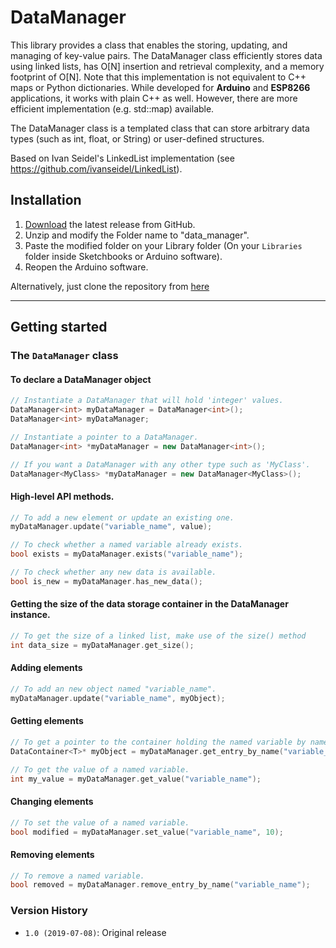 # DataManager

This library provides a class that enables the storing, updating, and managing of key-value pairs. The DataManager class efficiently stores data using linked lists, has O[N] insertion and retrieval complexity, and a memory footprint of O[N]. Note that this implementation is not equivalent to C++ maps or Python dictionaries. While developed for **Arduino** and **ESP8266** applications, it works with plain C++ as well. However, there are more efficient implementation (e.g. std::map) available.

The DataManager class is a templated class that can store arbitrary data types (such as int, float, or String) or user-defined structures.

Based on Ivan Seidel's LinkedList implementation (see https://github.com/ivanseidel/LinkedList).

## Installation

1. [Download](https://github.com/dpickem/Arduino_DataManager/archive/master.zip) the latest release from GitHub.
2. Unzip and modify the Folder name to "data\_manager".
3. Paste the modified folder on your Library folder (On your `Libraries` folder inside Sketchbooks or Arduino software).
4. Reopen the Arduino software.

Alternatively, just clone the repository from [here](https://github.com/dpickem/Arduino_DataManager.git)

-------------------------

## Getting started

### The `DataManager` class

#### To declare a DataManager object
```c++
// Instantiate a DataManager that will hold 'integer' values.
DataManager<int> myDataManager = DataManager<int>();
DataManager<int> myDataManager;

// Instantiate a pointer to a DataManager.
DataManager<int> *myDataManager = new DataManager<int>();

// If you want a DataManager with any other type such as 'MyClass'.
DataManager<MyClass> *myDataManager = new DataManager<MyClass>();
```

#### High-level API methods.
```c++
// To add a new element or update an existing one.
myDataManager.update("variable_name", value);

// To check whether a named variable already exists.
bool exists = myDataManager.exists("variable_name");

// To check whether any new data is available.
bool is_new = myDataManager.has_new_data();
```

#### Getting the size of the data storage container in the DataManager instance.
```c++
// To get the size of a linked list, make use of the size() method
int data_size = myDataManager.get_size();
```

#### Adding elements

```c++
// To add an new object named "variable_name".
myDataManager.update("variable_name", myObject);
```

#### Getting elements

```c++
// To get a pointer to the container holding the named variable by name.
DataContainer<T>* myObject = myDataManager.get_entry_by_name("variable_name");

// To get the value of a named variable.
int my_value = myDataManager.get_value("variable_name");
```

#### Changing elements
```c++
// To set the value of a named variable.
bool modified = myDataManager.set_value("variable_name", 10);
```

#### Removing elements
```c++
// To remove a named variable.
bool removed = myDataManager.remove_entry_by_name("variable_name");
```

### Version History

* `1.0 (2019-07-08)`: Original release
